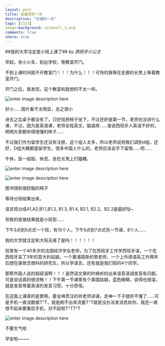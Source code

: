 ```yaml
---
layout: post
title: 这疲劳的一天
description: "饥饿的一天"
tags: [CSS3]
image:background: witewall_3.png
comments: true
share: true
---
```

##我的大学注定是小班上课了##
*by 西班牙小公主*


早起，坐小火车，到达学校，等教室开门。

不到上课时间就不开教室门！！！为什么！！！可怜的我等在走廊的长凳上等着教室开门。

开门之后，我发现，这个教室和我想的不太一样。

![enter image description here](http://ww2.sinaimg.cn/mw690/6bfe8f1bgw1ews1t3zapcj22yo1o0npd.jpg)

好小……图片看不太明显，总之很小

进去之后桌子都没有了，只好找把椅子坐下，不过还好是第一节，老师也没讲什么课，不过，因为是英语课，老师全程英文，脑袋疼……谁说西班牙人英语不好的，明明大家都听得很懂的样子……

不过我们作为留学生还没有注册，这个组人太多，所以老师说把我们调到d组，还好，D组大概都是留学生，很多中国人什么的，老师应该会手下留情……吧……

午休，饭一般般，休息，坐在长凳上打瞌睡。

![enter image description here](http://ww4.sinaimg.cn/mw690/6bfe8f1bgw1ews1ta1ffxj22yo1o0qv6.jpg)

![enter image description here](http://ww4.sinaimg.cn/mw690/6bfe8f1bgw1ews1so8ci5j21o02yo7wi.jpg)

图书馆和很舒服的椅子

等待分班结果出来。

语言班分成A1,A2,B1.1,B1.2, B1.3, B1.4, B2.1, B2.2。B2.2是最好哒~

导致的直接结果就是小班型……

下午3点到5点式一个班，有10个人，下午5点到7点式另一节课，8个人……

我的大学就注定和大班无缘了是吗！！！！！！

班里有一个40多岁的法国经济学女老师，为了在西班牙工作学西班牙语，一个在西班牙呆了3年的意大利姑娘，一个塞浦路斯的男老师，一个上外德语系工作两年后想在康普念商科的研究生，所以学语言。还有就是我们班的4个同学。

那帮外国人说的超级溜啊！！！虽然读文章的时候听的出来语音语调发音有问题，可是说话真的很流畅！！下午第一节课里有个美国姑娘，蓝色眼睛，说得也很溜，就是发音带着英语的发音习惯，十分奇怪。

在这面上课真的是累啊，要全神贯注的听老师讲课，走神一下子就听不懂了……可是手机一直没数据T^T，就是刷不出来流量T^T就是没办法发消息给你，我还一直想不起来要重启手机，对不起啦T^TT^T

![enter image description here](http://ww3.sinaimg.cn/mw690/6bfe8f1bgw1ews1sya6hbj21o02yo1l0.jpg)

不要生气啦

早安啦~~~~